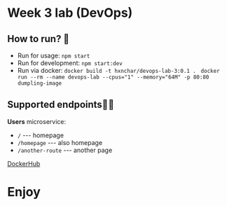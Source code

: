 # Week 3 lab (DevOps)
## How to run? 🚀
- Run for usage:  `npm start`
- Run for development:  `npm start:dev`
- Run via docker: `docker build -t hxnchar/devops-lab-3:0.1 . `
`docker run --rm --name devops-lab --cpus="1" --memory="64M" -p 80:80 dumpling-image`

## Supported endpoints🧑‍💻
**Users** microservice:
- `/` --- homepage
- `/homepage` --- also homepage
- `/another-route` --- another page

[DockerHub](https://hub.docker.com/repository/docker/hxnchar/devops-lab-3)

# Enjoy
